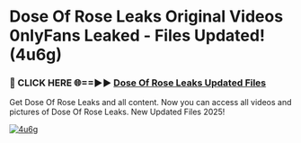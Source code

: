 # Dose Of Rose Leaks Original Videos 0nlyFans Leaked - Files Updated! (4u6g)

<h3>🔴 CLICK HERE 🌐==►► <a href="https://tinyurl.com/ehrbuxhb" rel="nofollow">Dose Of Rose Leaks Updated Files</a></h3>

Get Dose Of Rose Leaks and all content. Now you can access all videos and pictures of Dose Of Rose Leaks. New Updated Files 2025!

[![4u6g](https://i.imgur.com/lVYEuWS.gif)](https://tinyurl.com/ehrbuxhb)
